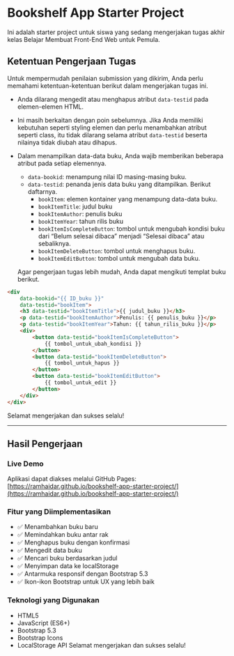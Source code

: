 # Bookshelf App Starter Project

Ini adalah starter project untuk siswa yang sedang mengerjakan tugas akhir kelas Belajar Membuat Front-End Web untuk Pemula.

## Ketentuan Pengerjaan Tugas

Untuk mempermudah penilaian submission yang dikirim, Anda perlu memahami ketentuan-ketentuan berikut dalam mengerjakan tugas ini.

-   Anda dilarang mengedit atau menghapus atribut `data-testid` pada elemen-elemen HTML.
-   Ini masih berkaitan dengan poin sebelumnya. Jika Anda memiliki kebutuhan seperti styling elemen dan perlu menambahkan atribut seperti class, itu tidak dilarang selama atribut `data-testid` beserta nilainya tidak diubah atau dihapus.
-   Dalam menampilkan data-data buku, Anda wajib memberikan beberapa atribut pada setiap elemennya.

    -   `data-bookid`: menampung nilai ID masing-masing buku.
    -   `data-testid`: penanda jenis data buku yang ditampilkan. Berikut daftarnya.
        -   `bookItem`: elemen kontainer yang menampung data-data buku.
        -   `bookItemTitle`: judul buku
        -   `bookItemAuthor`: penulis buku
        -   `bookItemYear`: tahun rilis buku
        -   `bookItemIsCompleteButton`: tombol untuk mengubah kondisi buku dari “Belum selesai dibaca” menjadi “Selesai dibaca” atau sebaliknya.
        -   `bookItemDeleteButton`: tombol untuk menghapus buku.
        -   `bookItemEditButton`: tombol untuk mengubah data buku.

    Agar pengerjaan tugas lebih mudah, Anda dapat mengikuti templat buku berikut.

```html
<div
    data-bookid="{{ ID_buku }}"
    data-testid="bookItem">
    <h3 data-testid="bookItemTitle">{{ judul_buku }}</h3>
    <p data-testid="bookItemAuthor">Penulis: {{ penulis_buku }}</p>
    <p data-testid="bookItemYear">Tahun: {{ tahun_rilis_buku }}</p>
    <div>
        <button data-testid="bookItemIsCompleteButton">
            {{ tombol_untuk_ubah_kondisi }}
        </button>
        <button data-testid="bookItemDeleteButton">
            {{ tombol_untuk_hapus }}
        </button>
        <button data-testid="bookItemEditButton">
            {{ tombol_untuk_edit }}
        </button>
    </div>
</div>
```

Selamat mengerjakan dan sukses selalu!

---

## Hasil Pengerjaan

### Live Demo

Aplikasi dapat diakses melalui GitHub Pages:
[https://ramhaidar.github.io/bookshelf-app-starter-project/](https://ramhaidar.github.io/bookshelf-app-starter-project/)

### Fitur yang Diimplementasikan

-   ✅ Menambahkan buku baru
-   ✅ Memindahkan buku antar rak
-   ✅ Menghapus buku dengan konfirmasi
-   ✅ Mengedit data buku
-   ✅ Mencari buku berdasarkan judul
-   ✅ Menyimpan data ke localStorage
-   ✅ Antarmuka responsif dengan Bootstrap 5.3
-   ✅ Ikon-ikon Bootstrap untuk UX yang lebih baik

### Teknologi yang Digunakan

-   HTML5
-   JavaScript (ES6+)
-   Bootstrap 5.3
-   Bootstrap Icons
-   LocalStorage API
    Selamat mengerjakan dan sukses selalu!
